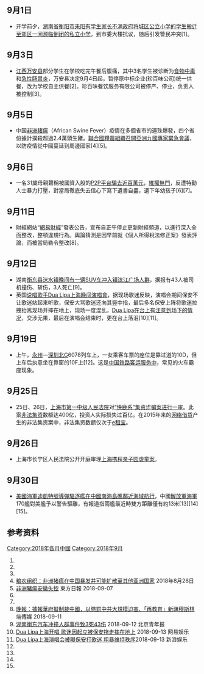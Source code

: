 <noinclude>  </noinclude>

## 9月1日

  - 开学前夕，[湖南省](../Page/湖南省.md "wikilink")[衡阳市](../Page/衡阳市.md "wikilink")[耒阳有学生家长不满政府将城区公立小学的学生搬迁至郊区一间濒临倒闭的私立小学](https://zh.wikipedia.org/wiki/耒阳 "wikilink")，到市委大楼抗议，随后引发警民冲突\[1\]。

## 9月3日

  - [江西](https://zh.wikipedia.org/wiki/江西 "wikilink")[万安县](../Page/万安县.md "wikilink")部分学生在学校吃完午餐后腹痛，其中3名学生被诊断为[食物中毒](../Page/食物中毒.md "wikilink")和[急性肠胃炎](https://zh.wikipedia.org/wiki/肠胃炎 "wikilink")，万安县决定9月4日起，暂停原中标企业(珍百味公司)统一供餐，改为学校自主供餐\[2\]。珍百味餐饮服务有限公司被停产、停业，负责人被控制\[3\]。

## 9月5日

  - 中国[非洲猪瘟](https://zh.wikipedia.org/wiki/非洲猪瘟病毒科 "wikilink")（African Swine Fever）疫情在多個省市的連珠爆發，四个省份據計撲殺超過2.4萬頭生豬。[聯合國糧農組織召開亞洲九國專家緊急會議](https://zh.wikipedia.org/wiki/聯合國糧農組織 "wikilink")，以防疫情從中國蔓延到周邊國家\[4\]\[5\]。

## 9月6日

  - 一名31歲母親聲稱被國資入股的[P2P平台騙去近百萬元](../Page/网络借贷.md "wikilink")，[維權無門](https://zh.wikipedia.org/wiki/維權 "wikilink")，反遭特勤人士暴力打壓，對當局徹底失去信心下寫下遺書自盡，遺下年幼孩子\[6\]\[7\]。

## 9月11日

  - 財經網站“[網易財經](https://zh.wikipedia.org/wiki/網易 "wikilink")”發表公告，宣布自正午停止更新財經頻道，以進行深入全面整改，整頓違規行為。輿論猜測是因早前就《個人所得稅法修正案》發表評論，而被當局勒令整改\[8\]。

## 9月12日

  - 湖南[衡东县](../Page/衡东县.md "wikilink")[洣水镇晚间有一辆SUV车冲入镇滨江广场人群](https://zh.wikipedia.org/wiki/洣水镇 "wikilink")，据报有43人被司机撞伤、斩伤，3人死亡\[9\]。
  - 英国[说唱歌手](https://zh.wikipedia.org/wiki/说唱歌手 "wikilink")[Dua Lipa上海晚间演唱會](../Page/杜娃·黎波.md "wikilink")，据现场歌迷反映，演唱会期间保安不让歌迷站起来听歌，保安大骂歌迷还向其竖中指，最后多名保安上阵将歌迷拉拽抬离现场并摔在地上，现场一度混乱，[Dua Lipa在台上有注意到场下的情况](../Page/杜娃·黎波.md "wikilink")，交涉无果，最后在演唱会结束时，更在台上落泪\[10\]\[11\]。

## 9月19日

  - 上午，[永州](../Page/永州站.md "wikilink")—[深圳北G](../Page/深圳北站.md "wikilink")6078列车上，一女乘客车票的座位是靠过道的10D，但上车后执意坐在靠窗的10F上\[12\]。这是[中国铁路客运服务中](../Page/中華人民共和國鐵路運輸.md "wikilink")，常见的火车霸座现象。

## 9月25日

  - 25日、26日，[上海市第一中级人民法院](../Page/上海市第一中级人民法院.md "wikilink")对[“快鹿系”集资诈骗案进行一审](../Page/上海快鹿投资集团.md "wikilink")。此案[非法集资](../Page/非法集资.md "wikilink")数额达400亿，投资人实际损失过百亿。在2015年来的[网络借贷](../Page/网络借贷.md "wikilink")产生的非法集资案中，非法集资数额仅次于[e租宝](https://zh.wikipedia.org/wiki/e租宝 "wikilink")。

## 9月26日

  - 上海市长宁区人民法院公开开庭审理[上海携程亲子园虐童案](../Page/上海携程亲子园虐童案.md "wikilink")。

## 9月30日

  - [美國海軍](../Page/美國海軍.md "wikilink")[迪凱特號導彈驅逐艦在](https://zh.wikipedia.org/wiki/迪凱特號驅逐艦_\(DDG-73\) "wikilink")[中國南海島礁鄰近海域航行](https://zh.wikipedia.org/wiki/中國南海 "wikilink")，中國[解放軍海軍](https://zh.wikipedia.org/wiki/解放軍 "wikilink")170艦對美艦予以警告驅離，有報道指兩艦最近時雙方距離僅有約13米\[13\]\[14\]\[15\]。

## 参考资料

[Category:2018年各月中國](https://zh.wikipedia.org/wiki/Category:2018年各月中國 "wikilink") [Category:2018年9月](https://zh.wikipedia.org/wiki/Category:2018年9月 "wikilink")

1.
2.
3.
4.  [粮农组织：非洲猪瘟在中国暴发并可能扩散至其他亚洲国家](https://news.un.org/zh/story/2018/08/1016432) 2018年8月28日
5.  [非洲豬瘟安徽失控](http://orientaldaily.on.cc/cnt/china_world/20180907/00178_027.html) 東方日報 2018-09-07
6.
7.
8.  [晚報：據報華府擬制裁中國，以懲罰中共大規模迫害、「再教育」新疆穆斯林](https://theinitium.com/article/20180911-evening-brief/) 端傳媒 2018-09-11
9.  [湖南衡东汽车冲撞人群事件致3死43伤](http://news.sina.com.cn/o/2018-09-12/doc-ihiycyfx9770768.shtml) 2018-09-12 北京青年报
10. [Dua Lipa上海开唱 歌迷因起立被保安拖走摔在地上](https://entertainment.dbw.cn/system/2018/09/13/058070094.shtml) 2018-09-13 网易娱乐
11. [Dua Lipa上海演唱会被曝保安打歌迷 粗暴维持秩序](http://ent.sina.com.cn/y/youmei/2018-09-13/doc-ihiycyfy0538218.shtml)2018-09-13 新浪娱乐
12.
13.
14.
15.
